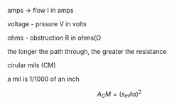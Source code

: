 amps -> flow I in amps

voltage - prssure V in volts

ohms - obstruction R in ohms(Ω


the longer the path through, the greater the resistance

cirular mils (CM)

a mil is 1/1000 of an inch

$$A_CM = (s_mila)^2$$
